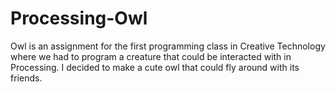 # Processing-Owl
 Owl is an assignment for the first programming class in Creative Technology where we had to program a creature that could be interacted with in Processing. I decided to make a cute owl that could fly around with its friends.
